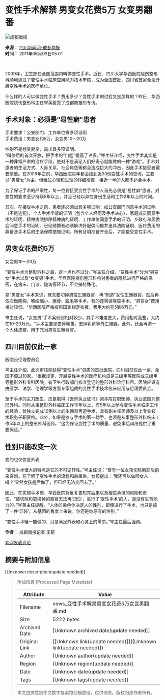 # 变性手术解禁 男变女花费5万 女变男翻番

![成都商报](http://i1.sinaimg.cn/dy/31/U868P1T31D193F479DT20051229065948.jpg)

**来源：** [四川新闻网-成都商报](http://e.chengdu.cn/html/2011-06/03/content_239582.htm)  
**时间：** 2011年06月03日05:01  

&nbsp;

2009年，卫生部在全国范围内叫停变性手术。近日，四川大学华西医院烧伤整形科顺利通过了变性手术临床应用能力技术审核，成为全国首批、四川省首家合法开展变性手术的医疗单位。

什么样的人可以做变性手术？费用多少？变性手术的过程又是怎样的？昨日，华西医院烧伤整形科主任岑英接受了成都商报的专访。

## 手术对象：必须是“易性癖”患者

手术要求：公安部门、工作单位等多项证明  
手术费用：男变女约5万，女变男10～20万

性别不是想变就变，需出具多项证明。  
“叫停后的首次开放，把手术的“门槛”提高了许多。”岑主任介绍，变性手术其实是一种非常严肃的治疗手段，绝对不是满足人们好奇心就能做的一种“游戏”。手术对患者的生活方式、人际关系、社会角色等都会造成巨大的冲击，因此手术接受者需要慎重。在2009年之前，华西医院每年都会接到近30例变性手术的咨询，主要以“男变女”为主。但经过心理和生理的详细检查，接近一半的人都不适合手术。

为了保证手术的严肃性，每一位要接受变性手术的人首先必须是“易性癖”患者，对变性的要求至少持续5年以上，并且已经以异性身份生活和工作2年以上的时间。

其次，在接受手术之前，患者还必须出具多项证明：如公安部门同意手术的证明（不是逃犯）、个人手术申请的证明（包含个人经历及手术决心）、家庭成员同意手术的证明、精神病院排除精神病的证明、工作单位同意手术的证明、乡政府和居委会同意手术的证明、已经结婚者必须解决好配偶问题并出具法院证明、医疗费用的筹备及手术后的生活保障措施证明。所有证明准备齐全后，才能接受变性手术。

## 男变女花费约5万

女变男10～20万

“变性手术为整形外科之最，这一点也不过分。”岑主任介绍，“变性手术”分为“男变女”手术以及“女变男”手术。华西医院烧伤整形科将对患者的隐私进行严格的保密，在病床、门诊、随访等环节，不会搞特殊化。

拿“男变女”手术来说，就先要切掉男性生殖器官，再“制造”女性生殖器官，然后再依次做隆胸、喉结缩小、磨骨、脱毛等手术，有的还需做喉腔手术。“男变女”费用相对较低。“华西医院严格按照国家规定收费，费用大约在5到6万元。”

岑主任说，“女变男”手术案例则相对较少，其手术难度更大，费用相对高些，大约在10-20万元。“手术主要是去掉卵巢，去掉乳房等外生殖器。此外，还会再造一个人体皮瓣，用于充当男性生殖器官。

## 四川目前仅此一家

医院设伦理委员会  

岑主任介绍，此次审核能获得“变性手术”资质的首批医院，四川目前仅此一家，全国不超过10家。“根据规定，开展变性手术的医疗机构应是三级甲等医院或三级甲等整形外科专科医院，有卫生行政部门核准登记的整形外科诊疗科目。医院应设有由医学、法学、伦理学等方面专家组成的变性手术技术临床应用与伦理委员会。

至于手术的主刀医生，应是取得《医师执业证书》的本院在职医师，执业范围为整形外科。同时从事整形外科临床工作10年以上，有5年以上参与变性手术临床工作的经验，曾独立完成10例以上的生殖器再造手术，具有副主任医师及以上专业技术职务任职资格。此外，如果是参与手术的第一助手，也须是从事整形外科临床工作5年以上的整形外科医师。“这为保证变性手术的质量、避免事后纠纷提供了重要保证。”

## 性别只能改变一次

变的也仅仅是外表  

“变性手术很大的特点是它的不可逆转性。”岑主任说：“曾有一位女孩切除胸部后前来咨询。在了解了变性手术的流程和后果后，女孩提出：‘我还可以做回女人吗？’显然女孩是后悔了，但已经无法变回去了。”

因此，在实施手术前，华西医院将反复告知其后果以及相应承担的风险和责任。“被切除和更换掉的器官无法再‘归位’，进行了‘变性手术’的人，是没有生育能力的。”岑英主任提醒，“人体的染色体决定人的性别，即便进行了手术，也只是披了一件‘异装’，从基因的角度上来说，你还是你原有的性别。”

“变性手术唯一能做的，只是满足外表和心灵上的需求。”岑主任最后强调。  

**作者：** 成都商报记者 王蓟

[欢迎发表评论](http://comment4.news.sina.com.cn/comment/comment4.html?channel=sh&newsid=1-1-22579890&style=0)

## 摘要与附加信息

<!-- tcd_abstract -->
[Unknown description(update needed)]
<!-- tcd_abstract_end -->

> 附加信息 [Processed Page Metadata]
>
> | Attribute       | Value                                  |
> |-----------------|----------------------------------------|
> | Filename        | news_变性手术解禁男变女花费5万女变男翻番.md                             |
> | Size            | 5222 bytes                           |
> | Archived Date   | [Unknown archived date(update needed)]                             |
> | Original Link   | [[Unknown link(update needed)]]([Unknown link(update needed)])                       |
> | Author          | [Unknown author(update needed)]                               |
> | Region          | [Unknown region(update needed)]                               |
> | Date            | [Unknown date(update needed)]                                 |
> | Tags            | [Unknown tags(update needed)]                                 |
>
> 本文由跨性别中文数字档案馆归档整理，仅供浏览。版权归原作者所有。
>